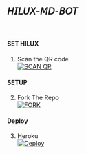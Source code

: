 ## 𝘏𝘐𝘓𝘜𝘟-𝘔𝘋-𝘉𝘖𝘛
<br>

#### SET HILUX

1. Scan the QR code
    <br>
<a href='htt' target="_blank"><img alt='SCAN QR' src='https://img.shields.io/badge/Scan_qr-100000?style=for-the-badge&logo=scan&logoColor=white&labelColor=black&color=black'/></a>

#### SETUP

2. Fork The Repo
    <br>
<a href='https://github.com/S-U-P-E-R-I-O-R/Hilux-wa-Bot/fork' target="_blank"><img alt='FORK' src='https://img.shields.io/badge/FORK-100000?style=for-the-badge&logo=scan&logoColor=white&labelColor=black&color=black'/></a>

#### Deploy

3. Heroku
    <br>
<a href='https://heroku.com/deploy?template=https://github.com/S-U-P-E-R-I-O-R/Hilux-wa-Bot' target="_blank"><img alt='Deploy' src='https://img.shields.io/badge/FORK-100000?style=for-the-badge&logo=scan&logoColor=white&labelColor=black&color=black'/></a>
